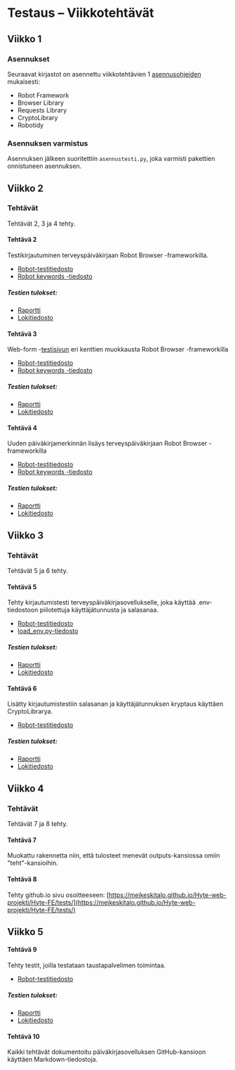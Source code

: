 # Testaus – Viikkotehtävät


## Viikko 1

### Asennukset

Seuraavat kirjastot on asennettu viikkotehtävien 1 
[asennusohjeiden](https://github.com/sakluk/projekti-terveyssovelluksen-kehitys/blob/main/ohjeet_testaus/01_asennukset.md) mukaisesti:

- Robot Framework  
- Browser Library  
- Requests Library  
- CryptoLibrary  
- Robotidy  

### Asennuksen varmistus

Asennuksen jälkeen suoritettiin `asennustesti.py`, joka varmisti pakettien onnistuneen asennuksen.

## Viikko 2

### Tehtävät

Tehtävät 2, 3 ja 4 tehty.

#### Tehtävä 2

Testikirjautuminen terveyspäiväkirjaan Robot Browser -frameworkilla.

- [Robot-testitiedosto](frontend/teht2/teht2_omabrowser_demo.robot)
- [Robot keywords -tiedosto](frontend/teht2/teht2_omakeywords.robot)

##### Testien tulokset:

- [Raportti](frontend/outputs/teht2_output/report.html)
- [Lokitiedosto](frontend/outputs/teht2_output/log.html)

#### Tehtävä 3

Web-form -[testisivun](https://www.selenium.dev/selenium/web/web-form.html) eri kenttien muokkausta Robot Browser -frameworkilla

- [Robot-testitiedosto](frontend/teht3/teht3_browser_demo.robot)
- [Robot keywords -tiedosto](frontend/teht3/teht3_Keywords.robot)

##### Testien tulokset:

- [Raportti](frontend/outputs/teht3_output/report.html)
- [Lokitiedosto](frontend/outputs/teht3_output/log.html)

#### Tehtävä 4

Uuden päiväkirjamerkinnän lisäys terveyspäiväkirjaan Robot Browser -frameworkilla

- [Robot-testitiedosto](frontend/teht4/teht4_omabrowser_demo.robot)
- [Robot keywords -tiedosto](frontend/teht4/teht4_omakeywords.robot)

##### Testien tulokset:

- [Raportti](frontend/outputs/teht4_output/report.html)
- [Lokitiedosto](frontend/outputs/teht4_output/log.html)

## Viikko 3

### Tehtävät

Tehtävät 5 ja 6 tehty.

#### Tehtävä 5

Tehty kirjautumistesti terveyspäiväkirjasovellukselle, joka käyttää .env-tiedostoon piilotettuja
käyttäjätunnusta ja salasanaa.

- [Robot-testitiedosto](frontend/teht5/teht5_omabrowser_demo.robot)
- [load_env.py-tiedosto](frontend/teht5/load_env.py)

##### Testien tulokset:

- [Raportti](frontend/outputs/teht5_output/report.html)
- [Lokitiedosto](frontend/outputs/teht5_output/log.html)

#### Tehtävä 6

Lisätty kirjautumistestiin salasanan ja käyttäjätunnuksen kryptaus käyttäen CryptoLibrarya.

- [Robot-testitiedosto](frontend/teht6/teht6_omabrowser_demo.robot)

##### Testien tulokset:

- [Raportti](frontend/outputs/teht6_output/report.html)
- [Lokitiedosto](frontend/outputs/teht6_output/log.html)

## Viikko 4

### Tehtävät

Tehtävät 7 ja 8 tehty.

#### Tehtävä 7

Muokattu rakennetta niin, että tulosteet menevät outputs-kansiossa omiin "teht"-kansioihin.

#### Tehtävä 8

Tehty github.io sivu osoitteeseen: [https://meikeskitalo.github.io/Hyte-web-projekti/Hyte-FE/tests/](https://meikeskitalo.github.io/Hyte-web-projekti/Hyte-FE/tests/)

## Viikko 5

#### Tehtävä 9

Tehty testit, joilla testataan taustapalvelimen toimintaa.

- [Robot-testitiedosto](../../Hyte-BE/test/robot-test-requests.robot)

##### Testien tulokset:

- [Raportti](../../Hyte-BE/test/output/report.html)
- [Lokitiedosto](../../Hyte-BE/test/output/log.html)

#### Tehtävä 10

Kaikki tehtävät dokumentoitu päiväkirjasovelluksen GitHub-kansioon käyttäen Markdown-tiedostoja.
